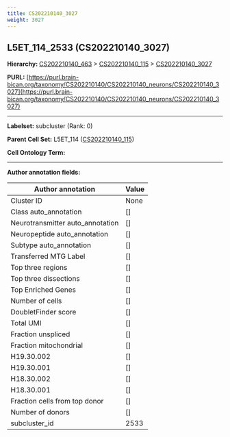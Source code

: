 ```yaml
---
title: CS202210140_3027
weight: 3027
---
```

## L5ET_114_2533 (CS202210140_3027)
<b>Hierarchy: </b>
[CS202210140_463](../CS202210140_463) >
[CS202210140_115](../CS202210140_115) >
[CS202210140_3027](../CS202210140_3027)

**PURL:** [https://purl.brain-bican.org/taxonomy/CS202210140/CS202210140_neurons/CS202210140_3027](https://purl.brain-bican.org/taxonomy/CS202210140/CS202210140_neurons/CS202210140_3027)

---


**Labelset:** subcluster (Rank: 0)

**Parent Cell Set:** L5ET_114 ([CS202210140_115](../CS202210140_115))



**Cell Ontology Term:** 

[MARKER GENES.]: #


---

[TRANSFERRED ANNOTATIONS.]: #


[AUTHOR ANNOTATION FIELDS.]: #


**Author annotation fields:**

| Author annotation | Value |
|-------------------|-------|
|Cluster ID|None|
|Class auto_annotation|[]|
|Neurotransmitter auto_annotation|[]|
|Neuropeptide auto_annotation|[]|
|Subtype auto_annotation|[]|
|Transferred MTG Label|[]|
|Top three regions|[]|
|Top three dissections|[]|
|Top Enriched Genes|[]|
|Number of cells|[]|
|DoubletFinder score|[]|
|Total UMI|[]|
|Fraction unspliced|[]|
|Fraction mitochondrial|[]|
|H19.30.002|[]|
|H19.30.001|[]|
|H18.30.002|[]|
|H18.30.001|[]|
|Fraction cells from top donor|[]|
|Number of donors|[]|
|subcluster_id|2533|
